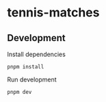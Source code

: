 # tennis-matches

## Development

Install dependencies

```shell
pnpm install
```

Run development

```shell
pnpm dev
```